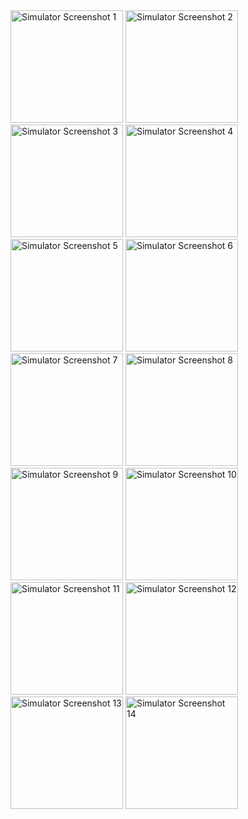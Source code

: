 <img src="https://github.com/user-attachments/assets/fb9e50ea-bd17-4331-89bd-c54f5c6344be" width="180" alt="Simulator Screenshot 1" />
<img src="https://github.com/user-attachments/assets/0c8816dc-482e-44af-822c-00915966fcc1" width="180" alt="Simulator Screenshot 2" />
<img src="https://github.com/user-attachments/assets/59dda5e1-bf4c-4fd4-9532-975f6b6bb424" width="180" alt="Simulator Screenshot 3" />
<img src="https://github.com/user-attachments/assets/3bcae8f4-6fcb-44a7-9898-7963ae223e59" width="180" alt="Simulator Screenshot 4" />
<img src="https://github.com/user-attachments/assets/6bf6269e-c97c-4d2a-a684-2728aeb1842d" width="180" alt="Simulator Screenshot 5" />
<img src="https://github.com/user-attachments/assets/2701ed7b-8fe3-4b5c-a530-15a02ba9923c" width="180" alt="Simulator Screenshot 6" />
<img src="https://github.com/user-attachments/assets/934ca7f4-e254-466d-a3f9-a26bb182adf9" width="180" alt="Simulator Screenshot 7" />
<img src="https://github.com/user-attachments/assets/f63223ee-c940-482b-9d62-8639a18a2dff" width="180" alt="Simulator Screenshot 8" />
<img src="https://github.com/user-attachments/assets/749d4d8b-bdb1-432a-96a2-88580bf7b073" width="180" alt="Simulator Screenshot 9" />
<img src="https://github.com/user-attachments/assets/19ea6e44-38ae-471d-a8c5-5b9b7503cc5b" width="180" alt="Simulator Screenshot 10" />
<img src="https://github.com/user-attachments/assets/b7221e30-2046-44fe-b1a1-e419c18129c3" width="180" alt="Simulator Screenshot 11" />
<img src="https://github.com/user-attachments/assets/892e652b-a28b-4122-8bd1-e1aeabab888e" width="180" alt="Simulator Screenshot 12" />
<img src="https://github.com/user-attachments/assets/a4ac9cc3-776c-476c-9986-3aa4b30fc583" width="180" alt="Simulator Screenshot 13" />
<img src="https://github.com/user-attachments/assets/85180615-9e6b-492c-98fb-24c0f7f13575" width="180" alt="Simulator Screenshot 14" />
